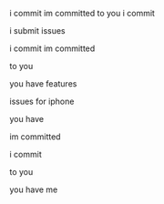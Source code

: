i commit
im committed
to you
i commit

i submit
issues

i commit
im committed

to you

you have 
features

issues for iphone

you have 

im
committed

i commit

to you

you have
me